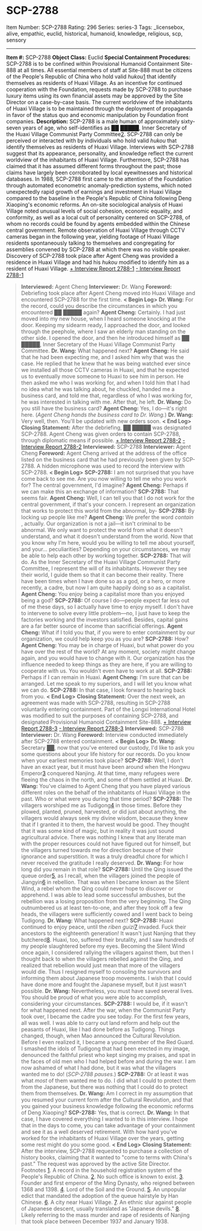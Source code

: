 # SCP-2788
Item Number: SCP-2788
Rating: 296
Series: series-3
Tags: _licensebox, alive, empathic, euclid, historical, humanoid, knowledge, religious, scp, sensory

---

**Item #:** SCP-2788
**Object Class:** Euclid
**Special Containment Procedures:** SCP-2788 is to be confined within Provisional Humanoid Containment Site-888 at all times. All essential members of staff at Site-888 must be citizens of the People's Republic of China who hold valid _hukou_[1](javascript:;) that identify themselves as residents of Huaxi Village. As an incentive for continued cooperation with the Foundation, requests made by SCP-2788 to purchase luxury items using its own financial assets may be approved by the Site Director on a case-by-case basis. The current worldview of the inhabitants of Huaxi Village is to be maintained through the deployment of propaganda in favor of the status quo and economic manipulation by Foundation front companies.
**Description:** SCP-2788 is a male human of approximately sixty-seven years of age, who self-identifies as ██ █████, Inner Secretary of the Huaxi Village Communist Party Committee[2](javascript:;). SCP-2788 can only be perceived or interacted with by individuals who hold valid _hukou_ that identify themselves as residents of Huaxi Village. Interviews with SCP-2788 suggest that its appearance, personality, and knowledge reflect the current worldview of the inhabitants of Huaxi Village. Furthermore, SCP-2788 has claimed that it has assumed different forms throughout the past; those claims have largely been corroborated by local eyewitnesses and historical databases.
In 1988, SCP-2788 first came to the attention of the Foundation through automated econometric anomaly-prediction systems, which noted unexpectedly rapid growth of earnings and investment in Huaxi Village compared to the baseline in the People's Republic of China following Deng Xiaoping's economic reforms. An on-site sociological analysis of Huaxi Village noted unusual levels of social cohesion, economic equality, and conformity, as well as a local cult of personality centered on SCP-2788, of whom no records could be found by agents embedded within the Chinese central government. Remote observation of Huaxi Village through CCTV cameras began in the following year, yielding footage of Huaxi Village residents spontaneously talking to themselves and congregating for assemblies convened by SCP-2788 at which there was no visible speaker. Discovery of SCP-2788 took place after Agent Cheng was provided a residence in Huaxi Village and had his _hukou_ modified to identify him as a resident of Huaxi Village.
[\+ Interview Report 2788-1](javascript:;)
[\- Interview Report 2788-1](javascript:;)
> **Interviewed:** Agent Cheng
> **Interviewer:** Dr. Wang
> **Foreword:** Debriefing took place after Agent Cheng moved into Huaxi Village and encountered SCP-2788 for the first time.
> **< Begin Log>**
> **Dr. Wang:** For the record, could you describe the circumstances in which you encountered ██ █████ again?
> **Agent Cheng:** Certainly. I had just moved into my new house, when I heard someone knocking at the door. Keeping my sidearm ready, I approached the door, and looked through the peephole, where I saw an elderly man standing on the other side. I opened the door, and then he introduced himself as ██ █████, Inner Secretary of the Huaxi Village Communist Party Committee.
> **Dr. Wang:** What happened next?
> **Agent Cheng:** He said that he had been expecting me, and I asked him why that was the case. He replied that he knew that he was being watched ever since we installed all those CCTV cameras in Huaxi, and that he expected us to eventually move someone to Huaxi to see him in person. He then asked me who I was working for, and when I told him that I had no idea what he was talking about, he chuckled, handed me a business card, and told me that, regardless of who I was working for, he was interested in talking with me. After that, he left.
> **Dr. Wang:** Do you still have the business card?
> **Agent Cheng:** Yes, I do—it's right here.
> (_Agent Cheng hands the business card to Dr. Wang._)
> **Dr. Wang:** Very well, then. You'll be updated with new orders soon.
> **< End Log>**
> **Closing Statement:** After the debriefing, ██ █████ was designated SCP-2788. Agent Cheng was given orders to contain SCP-2788, through diplomatic means if possible.
[\+ Interview Report 2788-2](javascript:;)
[\- Interview Report 2788-2](javascript:;)
> **Interviewed:** SCP-2788
> **Interviewer:** Agent Cheng
> **Foreword:** Agent Cheng arrived at the address of the office listed on the business card that he had previously been given by SCP-2788. A hidden microphone was used to record the interview with SCP-2788.
> **< Begin Log>**
> **SCP-2788:** I am not surprised that you have come back to see me. Are you now willing to tell me who you work for? The central government, I'd imagine?
> **Agent Cheng:** Perhaps if we can make this an exchange of information?
> **SCP-2788:** That seems fair.
> **Agent Cheng:** Well, I can tell you that I do not work for the central government, if that's your concern. I represent an organization that works to protect this world from the abnormal, by-
> **SCP-2788:** By locking up people like me?
> **Agent Cheng:** We prefer the word _contain_ , actually. Our organization is not a jail—it isn't criminal to be abnormal. We only want to protect the world from what it doesn't understand, and what it doesn't understand from the world. Now that you know why I'm here, would you be willing to tell me about yourself, and your… peculiarities? Depending on your circumstances, we may be able to help each other by working together.
> **SCP-2788:** That will do. As the Inner Secretary of the Huaxi Village Communist Party Committee, I represent the will of its inhabitants. However they see their world, I guide them so that it can become their reality. There have been times when I have done so as a god, or a hero, or more recently, a cadre, but now I am quite happily doing so as a capitalist.
> **Agent Cheng:** You enjoy being a capitalist more than you enjoyed being a god?
> **SCP-2788:** Of course I do—people expect far less out of me these days, so I actually have time to enjoy myself. I don't have to intervene to solve every little problem—no, I just have to keep the factories working and the investors satisfied. Besides, capital gains are a far better source of income than sacrificial offerings.
> **Agent Cheng:** What if I told you that, if you were to enter containment by our organization, we could help keep you as you are?
> **SCP-2788:** How?
> **Agent Cheng:** You may be in charge of Huaxi, but what power do you have over the rest of the world? At any moment, society might change again, and you would have to change with it. Our organization has the influence needed to keep things as they are here, if you are willing to cooperate with us. You wouldn't even have to work at all.
> **SCP-2788:** Perhaps if I can remain in Huaxi.
> **Agent Cheng:** I'm sure that can be arranged. Let me speak to my superiors, and I will let you know what we can do.
> **SCP-2788:** In that case, I look forward to hearing back from you.
> **< End Log>**
> **Closing Statement:** Over the next week, an agreement was made with SCP-2788, resulting in SCP-2788 voluntarily entering containment. Part of the Longxi International Hotel was modified to suit the purposes of containing SCP-2788, and designated Provisional Humanoid Containment Site-888.
[\+ Interview Report 2788-3](javascript:;)
[\- Interview Report 2788-3](javascript:;)
> **Interviewed:** SCP-2788
> **Interviewer:** Dr. Wang
> **Foreword:** Interview conducted immediately after SCP-2788 entered containment.
> **< Begin Log>**
> **Dr. Wang:** Secretary ██, now that you've entered our custody, I'd like to ask you some questions about your life history for our records. Do you know when your earliest memories took place?
> **SCP-2788:** Well, I don't have an exact year, but it must have been around when the Hongwu Emperor[3](javascript:;) conquered Nanjing. At that time, many refugees were fleeing the chaos in the north, and some of them settled at Huaxi.
> **Dr. Wang:** You've claimed to Agent Cheng that you have played various different roles on the behalf of the inhabitants of Huaxi Village in the past. Who or what were you during that time period?
> **SCP-2788:** The villagers worshiped me as Tudigong[4](javascript:;) in those times. Before they plowed, planted, pruned, harvested, or did just about anything, the villagers would always seek my divine wisdom, because they knew that if I granted it to them, the harvest would be good. They thought that it was some kind of magic, but in reality it was just sound agricultural advice. There was nothing I knew that any literate man with the proper resources could not have figured out for himself, but the villagers turned towards me for direction because of their ignorance and superstition. It was a truly dreadful chore for which I never received the gratitude I really deserved.
> **Dr. Wang:** For how long did you remain in that role?
> **SCP-2788:** Until the Qing issued the queue order[5](javascript:;), as I recall, when the villagers joined the people of Jiangyin[6](javascript:;) in rebellion. That was when I became known as the Silent Wind, a rebel whom the Qing could never hope to discover or apprehend. I was able to lead some successful ambushes, but the rebellion was a losing proposition from the very beginning. The Qing outnumbered us at least ten-to-one, and after they took off a few heads, the villagers were sufficiently cowed and I went back to being Tudigong.
> **Dr. Wang:** What happened next?
> **SCP-2788:** Huaxi continued to enjoy peace, until the _riben guizi_[7](javascript:;) invaded. Fuck their ancestors to the eighteenth generation! It wasn't just Nanjing that they butchered[8](javascript:;). Huaxi, too, suffered their brutality, and I saw hundreds of my people slaughtered before my eyes. Becoming the Silent Wind once again, I considered rallying the villagers against them, but then I thought back to when the villagers rebelled against the Qing, and realized that rebellion would just mean that more of the villagers would die. Thus I resigned myself to consoling the survivors and informing them about Japanese troop movements. I wish that I could have done more and fought the Japanese myself, but it just wasn't possible.
> **Dr. Wang:** Nevertheless, you must have saved several lives. You should be proud of what you were able to accomplish, considering your circumstances.
> **SCP-2788:** I would be, if it wasn't for what happened next. After the war, when the Communist Party took over, I became the cadre you see today. For the first few years, all was well. I was able to carry out land reform and help out the peasants of Huaxi, like I had done before as Tudigong. Things changed, though, when Mao announced the Cultural Revolution. Before I even realized it, I became a young member of the Red Guard. I smashed the idols of Tudigong that had been erected in my image, denounced the faithful priest who kept singing my praises, and spat in the faces of old men who I had helped before and during the war. I am now ashamed of what I had done, but it was what the villagers wanted me to do!
> (_SCP-2788 pauses._)
> **SCP-2788:** Or at least it was what _most_ of them wanted me to do. I did what I could to protect them from the Japanese, but there was nothing that I could do to protect them from themselves.
> **Dr. Wang:** Am I correct in my assumption that you resumed your current form after the Cultural Revolution, and that you gained your business knowledge following the economic reforms of Deng Xiaoping?
> **SCP-2788:** Yes, that is correct.
> **Dr. Wang:** In that case, I have covered everything I wanted to in this interview. I hope that in the days to come, you can take advantage of your containment and see it as a well deserved retirement. With how hard you've worked for the inhabitants of Huaxi Village over the years, getting some rest might do you some good.
> **< End Log>**
> **Closing Statement:** After the interview, SCP-2788 requested to purchase a collection of history books, claiming that it wanted to "come to terms with China's past." The request was approved by the active Site Director.
Footnotes
[1](javascript:;). A record in the household registration system of the People's Republic of China.
[2](javascript:;). No such office is known to exist.
[3](javascript:;). Founder and first emperor of the Ming Dynasty, who reigned between 1368 and 1398.
[4](javascript:;). Lord of the Soil and the Ground.
[5](javascript:;). An unpopular edict that mandated the adoption of the queue hairstyle by Han Chinese.
[6](javascript:;). A city near Huaxi Village.
[7](javascript:;). An ethnic slur against people of Japanese descent, usually translated as "Japanese devils."
[8](javascript:;). Likely referring to the mass murder and rape of residents of Nanjing that took place between December 1937 and January 1938.